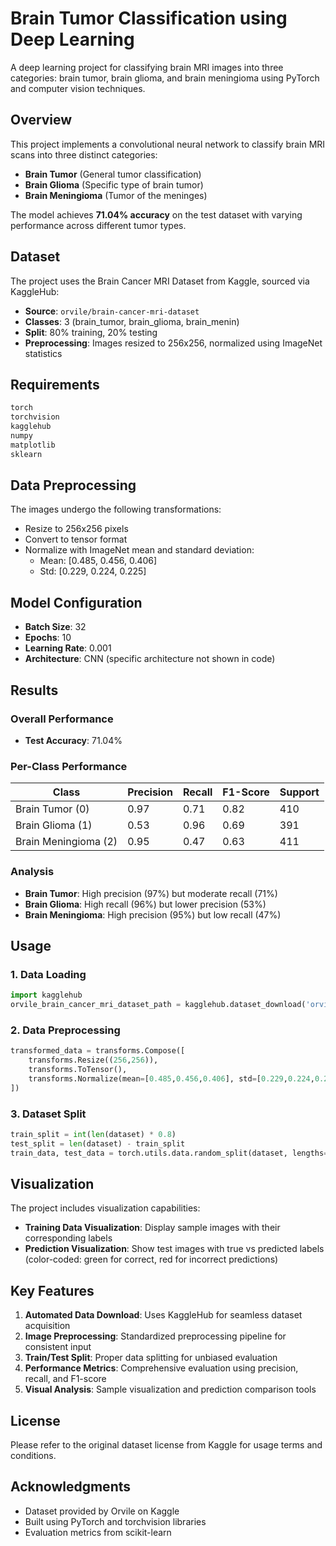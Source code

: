 # Brain Tumor Classification using Deep Learning

A deep learning project for classifying brain MRI images into three categories: brain tumor, brain glioma, and brain meningioma using PyTorch and computer vision techniques.

## Overview

This project implements a convolutional neural network to classify brain MRI scans into three distinct categories:
- **Brain Tumor** (General tumor classification)
- **Brain Glioma** (Specific type of brain tumor)
- **Brain Meningioma** (Tumor of the meninges)

The model achieves **71.04% accuracy** on the test dataset with varying performance across different tumor types.

## Dataset

The project uses the Brain Cancer MRI Dataset from Kaggle, sourced via KaggleHub:
- **Source**: `orvile/brain-cancer-mri-dataset`
- **Classes**: 3 (brain_tumor, brain_glioma, brain_menin)
- **Split**: 80% training, 20% testing
- **Preprocessing**: Images resized to 256x256, normalized using ImageNet statistics

## Requirements

```python
torch
torchvision
kagglehub
numpy
matplotlib
sklearn
```

## Data Preprocessing

The images undergo the following transformations:
- Resize to 256x256 pixels
- Convert to tensor format
- Normalize with ImageNet mean and standard deviation:
  - Mean: [0.485, 0.456, 0.406]
  - Std: [0.229, 0.224, 0.225]

## Model Configuration

- **Batch Size**: 32
- **Epochs**: 10
- **Learning Rate**: 0.001
- **Architecture**: CNN (specific architecture not shown in code)

## Results

### Overall Performance
- **Test Accuracy**: 71.04%

### Per-Class Performance
| Class | Precision | Recall | F1-Score | Support |
|-------|-----------|--------|----------|---------|
| Brain Tumor (0) | 0.97 | 0.71 | 0.82 | 410 |
| Brain Glioma (1) | 0.53 | 0.96 | 0.69 | 391 |
| Brain Meningioma (2) | 0.95 | 0.47 | 0.63 | 411 |

### Analysis
- **Brain Tumor**: High precision (97%) but moderate recall (71%)
- **Brain Glioma**: High recall (96%) but lower precision (53%)
- **Brain Meningioma**: High precision (95%) but low recall (47%)

## Usage

### 1. Data Loading
```python
import kagglehub
orvile_brain_cancer_mri_dataset_path = kagglehub.dataset_download('orvile/brain-cancer-mri-dataset')
```

### 2. Data Preprocessing
```python
transformed_data = transforms.Compose([
    transforms.Resize((256,256)),
    transforms.ToTensor(),
    transforms.Normalize(mean=[0.485,0.456,0.406], std=[0.229,0.224,0.225])
])
```

### 3. Dataset Split
```python
train_split = int(len(dataset) * 0.8)
test_split = len(dataset) - train_split
train_data, test_data = torch.utils.data.random_split(dataset, lengths=[train_split, test_split])
```

## Visualization

The project includes visualization capabilities:
- **Training Data Visualization**: Display sample images with their corresponding labels
- **Prediction Visualization**: Show test images with true vs predicted labels (color-coded: green for correct, red for incorrect predictions)

## Key Features

1. **Automated Data Download**: Uses KaggleHub for seamless dataset acquisition
2. **Image Preprocessing**: Standardized preprocessing pipeline for consistent input
3. **Train/Test Split**: Proper data splitting for unbiased evaluation
4. **Performance Metrics**: Comprehensive evaluation using precision, recall, and F1-score
5. **Visual Analysis**: Sample visualization and prediction comparison tools

## License

Please refer to the original dataset license from Kaggle for usage terms and conditions.

## Acknowledgments

- Dataset provided by Orvile on Kaggle
- Built using PyTorch and torchvision libraries
- Evaluation metrics from scikit-learn
